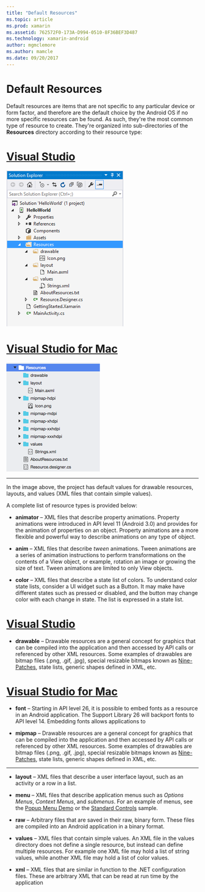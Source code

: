 ```yaml
---
title: "Default Resources"
ms.topic: article
ms.prod: xamarin
ms.assetid: 762572F0-173A-D994-0510-8F36BEF3D487
ms.technology: xamarin-android
author: mgmclemore
ms.author: mamcle
ms.date: 09/20/2017
---
```


# Default Resources

Default resources are items that are not specific to any particular
device or form factor, and therefore are the default choice by the
Android OS if no more specific resources can be found. As such, they're
the most common type of resource to create. They're organized into
sub-directories of the **Resources** directory according to their
resource type:

# [Visual Studio](#tab/vswin)

![Default resource files](default-resources-images/01-resource-files-vs.png)
 
# [Visual Studio for Mac](#tab/vsmac)

![Default resource files](default-resources-images/01-resource-files-xs.png)
 
-----

In the image above, the project has default values for drawable resources,
layouts, and values (XML files that contain simple values).

A complete list of resource types is provided below:

-  **animator** &ndash; XML files that describe property animations.
   Property animations were introduced in API level 11 (Android 3.0)
   and provides for the animation of properties on an object. Property
   animations are a more flexible and powerful way to describe
   animations on any type of object.

-  **anim** &ndash; XML files that describe *tween* animations. Tween
   animations are a series of animation instructions to perform
   transformations on the contents of a View object, or example,
   rotation an image or growing the size of text. Tween animations are
   limited to only View objects.

-  **color** &ndash; XML files that describe a state list of colors. To
   understand color state lists, consider a UI widget such as a Button.
   It may make have different states such as pressed or disabled, and
   the button may change color with each change in state. The list is
   expressed in a state list.

# [Visual Studio](#tab/vswin)

-  **drawable** &ndash; Drawable resources are a general
   concept for graphics that can be compiled into the application and
   then accessed by API calls or referenced by other XML resources.
   Some examples of drawables are bitmap files (.png, .gif, .jpg),
   special resizable bitmaps known as
   [Nine-Patches](https://developer.android.com/guide/topics/graphics/2d-graphics.html#nine-patch),
   state lists, generic shapes defined in XML, etc.
 
# [Visual Studio for Mac](#tab/vsmac)

-  **font** &ndash; Starting in API level 26, it is possible to embed fonts as a resource in an Android application. The Support Library 26 will backport fonts to API level 14. Embedding fonts allows applications to 

-  **mipmap** &ndash; Drawable resources are a general
   concept for graphics that can be compiled into the application and
   then accessed by API calls or referenced by other XML resources.
   Some examples of drawables are bitmap files (.png, .gif, .jpg),
   special resizable bitmaps known as
   [Nine-Patches](https://developer.android.com/guide/topics/graphics/2d-graphics.html#nine-patch),
   state lists, generic shapes defined in XML, etc.

-----

-  **layout** &ndash; XML files that describe a user interface layout,
   such as an activity or a row in a list.

-  **menu** &ndash; XML files that describe application menus such as
   *Options Menus*, *Context Menus*, and *submenus*. For an example of
   menus, see the
   [Popup Menu Demo](https://developer.xamarin.com/samples/monodroid/PopupMenuDemo/) or the
   [Standard Controls](https://developer.xamarin.com/samples/mobile/StandardControls/) sample.

-  **raw** &ndash; Arbitrary files that are saved in their raw, binary
   form. These files are compiled into an Android application in a
   binary format.

-  **values** &ndash; XML files that contain simple values. An XML file
   in the values directory does not define a single resource, but
   instead can define multiple resources. For example one XML file may
   hold a list of string values, while another XML file may hold a list
   of color values.

-  **xml** &ndash; XML files that are similar in function to the .NET
   configuration files. These are arbitrary XML that can be read at run
   time by the application
